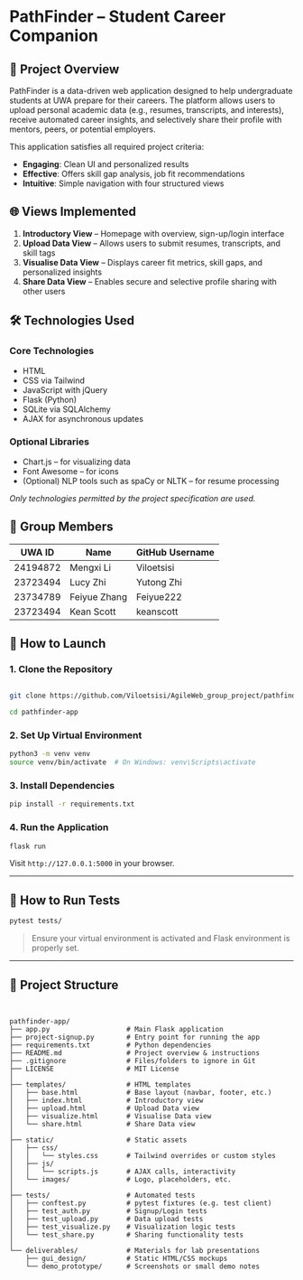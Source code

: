 

# PathFinder – Student Career Companion

## 📌 Project Overview
PathFinder is a data-driven web application designed to help undergraduate students at UWA prepare for their careers. The platform allows users to upload personal academic data (e.g., resumes, transcripts, and interests), receive automated career insights, and selectively share their profile with mentors, peers, or potential employers.

This application satisfies all required project criteria:
- **Engaging**: Clean UI and personalized results
- **Effective**: Offers skill gap analysis, job fit recommendations
- **Intuitive**: Simple navigation with four structured views

## 🌐 Views Implemented
1. **Introductory View** – Homepage with overview, sign-up/login interface
2. **Upload Data View** – Allows users to submit resumes, transcripts, and skill tags
3. **Visualise Data View** – Displays career fit metrics, skill gaps, and personalized insights
4. **Share Data View** – Enables secure and selective profile sharing with other users

## 🛠️ Technologies Used

### Core Technologies
- HTML
- CSS via Tailwind
- JavaScript with jQuery
- Flask (Python)
- SQLite via SQLAlchemy
- AJAX for asynchronous updates

### Optional Libraries
- Chart.js – for visualizing data
- Font Awesome – for icons
- (Optional) NLP tools such as spaCy or NLTK – for resume processing

*Only technologies permitted by the project specification are used.*

## 👥 Group Members

| UWA ID     | Name           | GitHub Username |
|------------|----------------|------------------|
| 24194872   | Mengxi Li      | Viloetsisi       |
| 23723494   | Lucy Zhi       | Yutong Zhi       |
| 23734789   | Feiyue Zhang   | Feiyue222        |
| 23723494   | Kean Scott     | keanscott        |




## 🚀 How to Launch

### 1. Clone the Repository
```bash

git clone https://github.com/Viloetsisi/AgileWeb_group_project/pathfinder-app.git

cd pathfinder-app
```

### 2. Set Up Virtual Environment
```bash
python3 -m venv venv
source venv/bin/activate  # On Windows: venv\Scripts\activate
```

### 3. Install Dependencies
```bash
pip install -r requirements.txt
```

### 4. Run the Application
```bash
flask run
```
Visit `http://127.0.0.1:5000` in your browser.

---

## 🧪 How to Run Tests

```bash
pytest tests/
```

> Ensure your virtual environment is activated and Flask environment is properly set.

---

## 📂 Project Structure

```


pathfinder-app/
├── app.py                   # Main Flask application
├── project-signup.py        # Entry point for running the app
├── requirements.txt         # Python dependencies
├── README.md                # Project overview & instructions
├── .gitignore               # Files/folders to ignore in Git
├── LICENSE                  # MIT License
│
├── templates/               # HTML templates
│   ├── base.html            # Base layout (navbar, footer, etc.)
│   ├── index.html           # Introductory view
│   ├── upload.html          # Upload Data view
│   ├── visualize.html       # Visualise Data view
│   └── share.html           # Share Data view
│
├── static/                  # Static assets
│   ├── css/
│   │   └── styles.css       # Tailwind overrides or custom styles
│   ├── js/
│   │   └── scripts.js       # AJAX calls, interactivity
│   └── images/              # Logo, placeholders, etc.
│
├── tests/                   # Automated tests
│   ├── conftest.py          # pytest fixtures (e.g. test client)
│   ├── test_auth.py         # Signup/Login tests
│   ├── test_upload.py       # Data upload tests
│   ├── test_visualize.py    # Visualization logic tests
│   └── test_share.py        # Sharing functionality tests
│
└── deliverables/            # Materials for lab presentations
    ├── gui_design/          # Static HTML/CSS mockups
    └── demo_prototype/      # Screenshots or small demo notes
